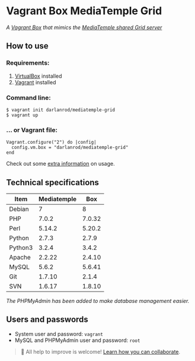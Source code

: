 # Vagrant Box MediaTemple Grid
*A [Vagrant Box](https://app.vagrantup.com/darlanrod/boxes/mediatemple-grid) that mimics the [MediaTemple shared Grid server](http://bit.ly/2ClGXLh)*

## How to use
### Requirements:
1.  [VirtualBox](https://www.virtualbox.org) installed
1.  [Vagrant](https://www.vagrantup.com) installed

### Command line:
```
$ vagrant init darlanrod/mediatemple-grid
$ vagrant up
```
### ... or Vagrant file:
```
Vagrant.configure("2") do |config|
  config.vm.box = "darlanrod/mediatemple-grid"
end
```
Check out some [extra information](extra.md) on usage.

## Technical specifications
Item | Mediatemple | Box
---- | ----------- | ---
Debian | 7 | 8
PHP | 7.0.2 | 7.0.32
Perl | 5.14.2 | 5.20.2
Python | 2.7.3 | 2.7.9
Python3 | 3.2.4 | 3.4.2
Apache | 2.2.22 | 2.4.10
MySQL | 5.6.2 | 5.6.41
Git | 1.7.10 | 2.1.4
SVN | 1.6.17 | 1.8.10

*The PHPMyAdmin has been added to make database management easier.*

## Users and passwords
*   System user and password: `vagrant`
*   MySQL and PHPMyAdmin user and password: `root`

> 👋  All help to improve is welcome! [Learn how you can collaborate](CONTRIBUTING.md).
